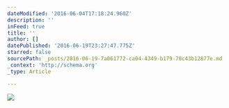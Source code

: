 ```yaml
---
dateModified: '2016-06-04T17:18:24.960Z'
description: ''
inFeed: true
title: ''
author: []
datePublished: '2016-06-19T23:27:47.775Z'
starred: false
sourcePath: _posts/2016-06-19-7a061772-ca04-4349-b179-70c43b12877e.md
_context: 'http://schema.org'
_type: Article

---
```

![](https://the-grid-user-content.s3-us-west-2.amazonaws.com/91282230-1e56-420f-b9ce-80e49f17201e.jpg)